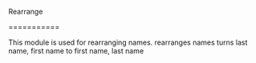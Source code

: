 Rearrange

===========

This module is used for rearranging names.
rearranges names
turns last name, first name to first name, last name
